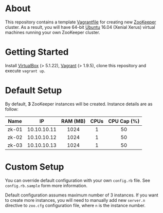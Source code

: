 About
=====
This repository contains a template [Vagrantfile][vagrantfile] for creating new [ZooKeeper][zookeeper] cluster. As a result, you will have 64-bit [Ubuntu][ubuntu] 16.04 (Xenial Xerus) virtual machines running your own ZooKeeper cluster.

Getting Started
===============
Install [VirtualBox][virtualbox] (> 5.1.22), [Vagrant][vagrant] (> 1.9.5), clone this repository and execute `vagrant up`.

Default Setup
=============
By default, **3** ZooKeeper instances will be created. Instance details are as follow:

| Name | IP  | RAM (MB) | CPUs | CPU Cap (%) |
| :---: | :---: | :---: | :---: | :---: |
| zk-01 | 10.10.10.11 | 1024 | 1 | 50 |
| zk-02 | 10.10.10.12 | 1024 | 1 | 50 |
| zk-03 | 10.10.10.13 | 1024 | 1 | 50 |

Custom Setup
============
You can override default configuration with your own `config.rb` file. See `config.rb.sample` form more information.

Default configuration assumes maximum number of 3 instances. If you want to create more instances, you will need to manually add new `server.n` directive to `zoo.cfg` configuration file, where `n` is the instance number.

[vagrantfile]: https://www.vagrantup.com/docs/vagrantfile/
[zookeeper]: https://zookeeper.apache.org/
[ubuntu]: https://atlas.hashicorp.com/ubuntu/boxes/xenial64
[virtualbox]: https://www.virtualbox.org/
[vagrant]: https://www.vagrantup.com/
